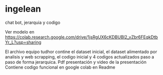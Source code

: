 # ingelean
chat bot, jerarquia y codigo

Ver modelo en https://colab.research.google.com/drive/1jsRgUX6cKDBUBl2_vZbr6FEqkDtbYr_L?usp=sharing

El archivo equipo tudhor contine el dataset inicial, el dataset alimentado por analisis y  web scrapping, el codigo inicial y 4 codigos actualizados paso a paso de forma jerarquica.
Pdf presentación y video de la presentación
Contiene codigo funcional en google colab en Readme
